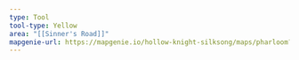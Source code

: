 ```yaml
---
type: Tool
tool-type: Yellow
area: "[[Sinner's Road]]"
mapgenie-url: https://mapgenie.io/hollow-knight-silksong/maps/pharloom?locationIds=478341
---
```

